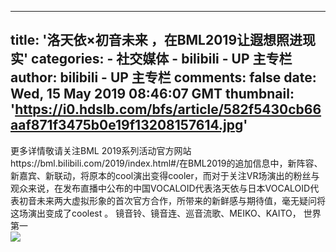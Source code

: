 
---
title: '洛天依×初音未来 ，在BML2019让遐想照进现实'
categories: 
    - 社交媒体
    - bilibili - UP 主专栏
author: bilibili - UP 主专栏
comments: false
date: Wed, 15 May 2019 08:46:07 GMT
thumbnail: 'https://i0.hdslb.com/bfs/article/582f5430cb66aaf871f3475b0e19f13208157614.jpg'
---

<div>   
更多详情敬请关注BML 2019系列活动官方网站https://bml.bilibili.com/2019/index.html#/在BML2019的追加信息中，新阵容、新嘉宾、新联动，将原本的cool演出变得cooler，而对于关注VR场演出的粉丝与观众来说，在发布直播中公布的中国VOCALOID代表洛天依与日本VOCALOID代表初音未来两大虚拟形象的首次官方合作，所带来的新鲜感与期待值，毫无疑问将这场演出变成了coolest 。 镜音铃、镜音连、巡音流歌、MEIKO、KAITO， 世界第一<br><img src="https://i0.hdslb.com/bfs/article/582f5430cb66aaf871f3475b0e19f13208157614.jpg" referrerpolicy="no-referrer">  
</div>
            